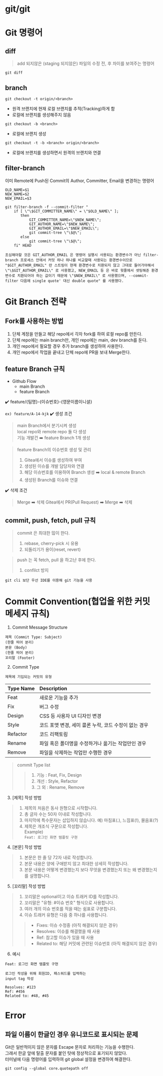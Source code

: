 # git/git

# Git 명령어

## diff
> add 되지않은 (staging 되지않은) 파일의 수정 전, 후 차이를 보여주는 명령어  

```
git diff
```  

## branch  
```
git checkout -t origin/<branch>
```
- 원격 브랜치에 현재 로컬 브랜치를 추적(Tracking)하게 함
- 로컬에 브랜치를 생성해주지 않음
```
git checkout -b <branch>
```
- 로컬에 브랜치 생성
```
git checkout -t -b <branch> origin/<branch>
```
- 로컬에 브랜치를 생성하면서 원격의 브랜치와 연결  
  
## filter-branch
이미 Remote에 Push된 Commit의 Author, Committer, Email을 변경하는 명령어
```
OLD_NAME=$1
NEW_NAME=$2
NEW_EMAIL=$3

git filter-branch -f --commit-filter "
    if [ \"\$GIT_COMMITTER_NAME\" = \"$OLD_NAME\" ];
       then
	   	   GIT_COMMITTER_NAME=\"$NEW_NAME\";
	   	   GIT_AUTHOR_NAME=\"$NEW_NAME\";
           GIT_AUTHOR_EMAIL=\"$NEW_EMAIL\";
		   git commit-tree \"\$@\";							        
	   else							
	   	   git commit-tree \"\$@\";					
	fi" HEAD
```
```
조심해야할 것은 GIT_AUTHOR_EMAIL 은 명령어 실행시 사용되는 환경변수가 아닌 filter-branch 프로세스 안에서 커밋 하나 하나를 비교할때 사용되는 환경변수이므로 "$GIT_AUTHOR_EMAIL" 란 스트링이 현재 환경변수로 치환되지 않고 그대로 들어가야해서 \"\$GIT_AUTHOR_EMAIL\" 로 사용했고, NEW_EMAIL 등 은 바로 윗줄에서 셋팅해준 환경변수로 치환되어야 하는 값이기 때문에 \"$NEW_EMAIL\" 로 사용했으며, --commit-filter 다음에 single quote' 대신 double quote" 를 사용했다.
```

# Git Branch 전략

## Fork를 사용하는 방법
1. 단체 계정을 만들고 해당 repo에서 각자 fork를 하여 로컬 repo를 만든다.  
2. 단체 repo에는 main branch만, 개인 repo에는 main, dev branch를 둔다. 
3. 개인 repo에서 필요할 경우 추가 branch를 생성하여 사용한다.
4. 개인 repo에서 작업을 끝내고 단체 repo에 PR을 보내 Merge한다.

## feature Branch 규칙
- Github Flow
	- main Branch
	- feature Branch
  
✔️ feature/{팀명}-{이슈번호}-{영문이름이니셜}

```ex) feature/A-14-kjk```
✔️ 생성 조건

> main Branch에서 분기시켜 생성  
> local repo와 remote repo 둘 다 생성  
> 기능 개발건 ➡️ feature Branch 1개 생성  

> feature Branch의 이슈번호 생성 및 관리
> 
> 1) Gitea에서 이슈를 생성하여 부여
> 2) 생성된 이슈를 개발 담당자와 연결
> 3) 해당 이슈번호를 이용하여 Branch 생성 ➡️ local & remote Branch
> 4) 생성된 Branch를 이슈와 연결

✔️ 삭제 조건

> Merge ➡️ 삭제
> Gitea에서 PR(Pull Request) ➡️ Merge ➡️ 삭제

## commit, push, fetch, pull 규칙
> commit 은 최대한 많이 한다.
> 
> 1) rebase, cherry-pick 시 유용
> 2) 되돌리기가 용이(reset, revert)

> push 는 꼭 fetch, pull 을 하고난 후에 한다.
> 
> 1) confilct 방지

```git cli 보단 우선 IDE를 이용해 git 기능을 사용```

# Commit Convention(협업을 위한 커밋 메세지 규칙)
1. Commit Message Structure
```
제목 (Commit Type: Subject)
(한줄 띄어 분리)
본문 (Body)
(한줄 띄어 분리)
꼬리말 (Footer)
```
2. Commit Type  
```
제목에 기입되는 커밋의 유형
```  
  
| Type Name | Description |
| :--- | :--- |
| Feat  | 새로운 기능을 추가|
| Fix  | 버그 수정  |
| Design | CSS 등 사용자 UI 디자인 변경 |
| Style | 코드 포맷 변경, 세미 콜론 누락, 코드 수정이 없는 경우 |
| Refactor | 코드 리팩토링 |
| Rename | 파일 혹은 폴더명을 수정하거나 옮기는 작업만인 경우 |
| Remove | 파일을 삭제하는 작업만 수행한 경우 |  
  
> commit Type list
>	> 1. 기능 : Feat, Fix, Design
>	> 2. 개선 : Style, Refactor
>	> 3. 그 외 : Rename, Remove
	
3. [제목] 작성 방법  
> 1. 제목의 처음은 동사 원형으로 시작합니다.
> 2. 총 글자 수는 50자 이내로 작성합니다.
> 3. 마지막에 특수문자는 삽입하지 않습니다. 예) 마침표(.), 느낌표(!), 물음표(?)
> 4.  제목은 개조식 구문으로 작성합니다.  
Example)  
```Feat: 로그인 화면 템플릿 구현```  
  
4. [본문] 작성 방법  
> 1. 본문은 한 줄 당 72자 내로 작성합니다.
> 2. 본문 내용은 양에 구애받지 않고 최대한 상세히 작성합니다.
> 3. 본문 내용은 어떻게 변경했는지 보다 무엇을 변경했는지 또는 왜 변경했는지를 설명합니다.  

5. [꼬리말] 작성 방법  
> 1. 꼬리말은 optional이고 이슈 트래커 ID를 작성합니다.
> 2. 꼬리말은 "유형: #이슈 번호" 형식으로 사용합니다.
> 3. 여러 개의 이슈 번호를 적을 때는 쉼표로 구분합니다.
> 4. 이슈 트래커 유형은 다음 중 하나를 사용합니다.
>	> - Fixes: 이슈 수정중 (아직 해결되지 않은 경우)
>	> - Resolves: 이슈를 해결했을 때 사용
>	> - Ref: 참고할 이슈가 있을 때 사용
>	> - Related to: 해당 커밋에 관련된 이슈번호 (아직 해결되지 않은 경우)  
  
6. 예시
```
Feat: 로그인 화면 템플릿 구현

로그인 작성을 위해 회원ID, 패스워드를 입력하는
input tag 작성

Resolves: #123  
Ref: #456
Related to: #48, #45
```  

# Error

## 파일 이름이 한글인 경우 유니코드로 표시되는 문제
Git은 일반적이지 않은 문자를 Escape 문자로 처리하는 기능을 수행한다.  
그래서 한글 앞에 탈출 문자를 붙인 탓에 정상적으로 표기되지 않았다.  
터미널에 다음 명령어를 입력하여 git global 설정을 변경하여 해결한다.  
```
git config --global core.quotepath off
```